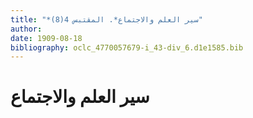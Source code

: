 ```yaml
---
title: "*سير العلم والاجتماع*. المقتبس 4(8)"
author: 
date: 1909-08-18
bibliography: oclc_4770057679-i_43-div_6.d1e1585.bib
---
```




#  سير العلم والاجتماع 

 